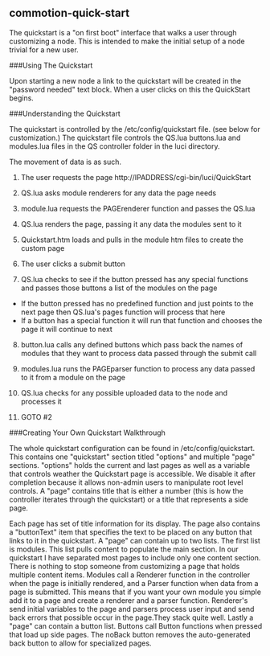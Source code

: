## commotion-quick-start

The quickstart is a "on first boot" interface that walks a user through customizing a node. This is intended to make
the initial setup of a node trivial for a new user. 


###Using The Quickstart

Upon starting a new node a link to the quickstart will be created in the "password needed" text block. When a user clicks on this the QuickStart begins. 

###Understanding the Quickstart

The quickstart is controlled by the /etc/config/quickstart file. (see below for customization.) The quickstart file controls the QS.lua buttons.lua and modules.lua files in the QS controller folder in the luci directory. 

The movement of data is as such.

1. The user requests the page http://IPADDRESS/cgi-bin/luci/QuickStart

2. QS.lua asks module renderers for any data the page needs

3. module.lua requests the PAGErenderer function and passes the QS.lua

4. QS.lua renders the page, passing it any data the modules sent to it

5. Quickstart.htm loads and pulls in the module htm files to create the custom page

6. The user clicks a submit button

7. QS.lua checks to see if the button pressed has any special functions and passes those buttons a list of the modules on the page
  * If the button pressed has no predefined function and just points to the next page then QS.lua's pages function will process that here
  * If a button has a special function it will run that function and chooses the page it will continue to next 

8. button.lua calls any defined buttons which pass back the names of modules that they want to process data passed through the submit call

9. modules.lua runs the PAGEparser function to process any data passed to it from a module on the page

10. QS.lua checks for any possible uploaded data to the node and processes it

11. GOTO #2


###Creating Your Own Quickstart Walkthrough

The whole quickstart configuration can be found in /etc/config/quickstart. This contains one "quickstart" section titled
"options" and multiple "page" sections. "options" holds the current and last pages as well as a variable that controls weather the Quickstart page is accessible. We disable it after completion because it allows non-admin users to manipulate root level controls. A "page" contains title that is either a number (this is how the controller iterates through the quickstart) or a title that represents a side page.

Each page has set of title information for its display. The page also contains a "buttonText" item that specifies the text to be placed on any button that links to it in the quickstart. A "page" can contain up to two lists. The first list is modules. This list pulls content to populate the main section. In our quickstart I have separated most pages to include only one content section. There is nothing to stop someone from customizing a page that holds multiple content items. Modules call a <modulename>Renderer function in the controller when the page is initially rendered, and a <modulename>Parser function when data from a page is submitted. This means that if you want your own module you simple add it to a page and create a renderer and a parser function. Renderer's send initial variables to the page and parsers process user input and send back errors that possible occur in the page.They stack quite well. Lastly a "page" can contain a button list. Buttons call <buttonname>Button functions when pressed that load up side pages. The noBack button removes the auto-generated back button to allow for specialized pages.




